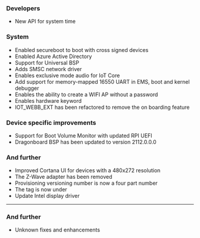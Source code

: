 ### Developers
- New API for system time

### System
- Enabled secureboot to boot with cross signed devices
- Enabled Azure Active Directory
- Support for Universal BSP
- Adds SMSC network driver
- Enables exclusive mode audio for IoT Core
- Add support for memory-mapped 16550 UART in EMS, boot and kernel debugger
- Enables the ability to create a WIFI AP without a password
- Enables hardware keyword
- IOT_WEBB_EXT has been refactored to remove the on boarding feature

### Device specific improvements
- Support for Boot Volume Monitor with updated RPI UEFI
- Dragonboard BSP has been updated to version 2112.0.0.0

### And further
- Improved Cortana UI for devices with a 480x272 resolution
- The Z-Wave adapter has been removed
- Provisioning versioning number is now a four part number
- The <ApplicationManagement> tag is now under <Policies>
- Update Intel display driver

---------

### And further
- Unknown fixes and enhancements
